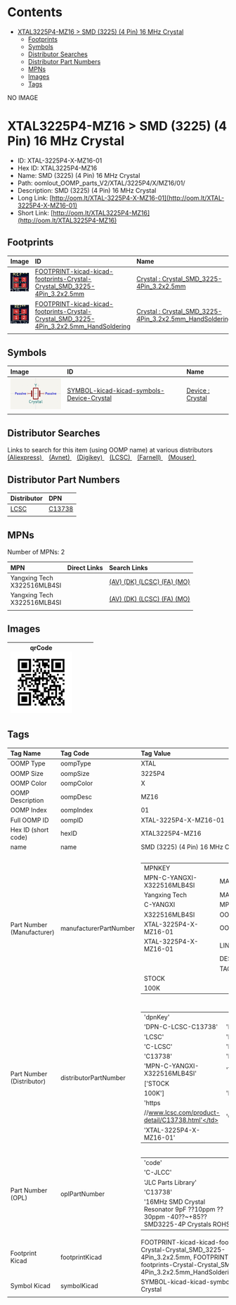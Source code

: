 



Contents
========

* [XTAL3225P4-MZ16 > SMD (3225) (4 Pin) 16 MHz Crystal](#xtal3225p4-mz16--smd-3225-4-pin-16-mhz-crystal)
	* [Footprints](#footprints)
	* [Symbols](#symbols)
	* [Distributor Searches](#distributor-searches)
	* [Distributor Part Numbers](#distributor-part-numbers)
	* [MPNs](#mpns)
	* [Images](#images)
	* [Tags](#tags)
  
NO IMAGE  
# XTAL3225P4-MZ16 > SMD (3225) (4 Pin) 16 MHz Crystal

- ID: XTAL-3225P4-X-MZ16-01
- Hex ID: XTAL3225P4-MZ16
- Name: SMD (3225) (4 Pin) 16 MHz Crystal
- Path: oomlout_OOMP_parts_V2/XTAL/3225P4/X/MZ16/01/
- Description: SMD (3225) (4 Pin) 16 MHz Crystal
- Long Link: [http://oom.lt/XTAL-3225P4-X-MZ16-01](http://oom.lt/XTAL-3225P4-X-MZ16-01)
- Short Link: [http://oom.lt/XTAL3225P4-MZ16](http://oom.lt/XTAL3225P4-MZ16)

## Footprints
  

|Image|ID|Name|
| :--- | :--- | :--- |
|[![](https://raw.githubusercontent.com/oomlout/oomlout_OOMP_eda_V2/main/FOOTPRINT/kicad/kicad-footprints/Crystal/Crystal_SMD_3225-4Pin_3.2x2.5mm/image_140.png)](https://github.com/oomlout/oomlout_OOMP_eda_V2/tree/main/FOOTPRINT/kicad/kicad-footprints/Crystal/Crystal_SMD_3225-4Pin_3.2x2.5mm/)|[FOOTPRINT-kicad-kicad-footprints-Crystal-Crystal_SMD_3225-4Pin_3.2x2.5mm](https://github.com/oomlout/oomlout_OOMP_eda_V2/tree/main/FOOTPRINT/kicad/kicad-footprints/Crystal/Crystal_SMD_3225-4Pin_3.2x2.5mm/)|[Crystal : Crystal_SMD_3225-4Pin_3.2x2.5mm](https://github.com/oomlout/oomlout_OOMP_eda_V2/tree/main/FOOTPRINT/kicad/kicad-footprints/Crystal/Crystal_SMD_3225-4Pin_3.2x2.5mm/)|
|[![](https://raw.githubusercontent.com/oomlout/oomlout_OOMP_eda_V2/main/FOOTPRINT/kicad/kicad-footprints/Crystal/Crystal_SMD_3225-4Pin_3.2x2.5mm_HandSoldering/image_140.png)](https://github.com/oomlout/oomlout_OOMP_eda_V2/tree/main/FOOTPRINT/kicad/kicad-footprints/Crystal/Crystal_SMD_3225-4Pin_3.2x2.5mm_HandSoldering/)|[FOOTPRINT-kicad-kicad-footprints-Crystal-Crystal_SMD_3225-4Pin_3.2x2.5mm_HandSoldering](https://github.com/oomlout/oomlout_OOMP_eda_V2/tree/main/FOOTPRINT/kicad/kicad-footprints/Crystal/Crystal_SMD_3225-4Pin_3.2x2.5mm_HandSoldering/)|[Crystal : Crystal_SMD_3225-4Pin_3.2x2.5mm_HandSoldering](https://github.com/oomlout/oomlout_OOMP_eda_V2/tree/main/FOOTPRINT/kicad/kicad-footprints/Crystal/Crystal_SMD_3225-4Pin_3.2x2.5mm_HandSoldering/)|
||||

## Symbols
  

|Image|ID|Name|
| :--- | :--- | :--- |
|[![](https://raw.githubusercontent.com/oomlout/oomlout_OOMP_eda_V2/main/SYMBOL/kicad/kicad-symbols/Device/Crystal/image_140.png)](https://github.com/oomlout/oomlout_OOMP_eda_V2/tree/main/SYMBOL/kicad/kicad-symbols/Device/Crystal/)|[SYMBOL-kicad-kicad-symbols-Device-Crystal](https://github.com/oomlout/oomlout_OOMP_eda_V2/tree/main/SYMBOL/kicad/kicad-symbols/Device/Crystal/)|[Device : Crystal](https://github.com/oomlout/oomlout_OOMP_eda_V2/tree/main/SYMBOL/kicad/kicad-symbols/Device/Crystal/)|
||||

## Distributor Searches
  
Links to search for this item (using OOMP name) at various distributors  
[(Aliexpress) ](https://www.aliexpress.com/wholesale?SearchText=SMD+3225+4+Pin+16+MHz+Crystal)&nbsp;&nbsp;&nbsp;[(Avnet) ](https://www.avnet.com/shop/us/search/SMD+3225+4+Pin+16+MHz+Crystal)&nbsp;&nbsp;&nbsp;[(Digikey) ](https://www.digikey.co.uk/en/products/result?s=SMD+3225+4+Pin+16+MHz+Crystal)&nbsp;&nbsp;&nbsp;[(LCSC) ](https://www.lcsc.com/search?q=SMD+3225+4+Pin+16+MHz+Crystal)&nbsp;&nbsp;&nbsp;[(Farnell) ](https://uk.farnell.com/search?st=SMD+3225+4+Pin+16+MHz+Crystal)&nbsp;&nbsp;&nbsp;[(Mouser) ](https://www.mouser.com/c/?q=SMD+3225+4+Pin+16+MHz+Crystal)&nbsp;&nbsp;&nbsp;
## Distributor Part Numbers
  

|Distributor|DPN|
| :--- | :--- |
|[LCSC](https://www.lcsc.com/product-detail/C13738.html)|[C13738](https://www.lcsc.com/product-detail/C13738.html)|
|||

## MPNs
  
Number of MPNs: 2  

|MPN|Direct Links|Search Links|
| :--- | :--- | :--- |
|Yangxing Tech<br>X322516MLB4SI||[(AV) ](https://www.avnet.com/shop/us/search/X322516MLB4SI)[(DK) ](https://www.digikey.co.uk/products/en?keywords=X322516MLB4SI)[(LCSC) ](https://www.lcsc.com/search?q=X322516MLB4SI)[(FA) ](https://uk.farnell.com/search?st=X322516MLB4SI)[(MO) ](https://www.mouser.com/c/?q=X322516MLB4SI)|
|Yangxing Tech<br>X322516MLB4SI||[(AV) ](https://www.avnet.com/shop/us/search/X322516MLB4SI)[(DK) ](https://www.digikey.co.uk/products/en?keywords=X322516MLB4SI)[(LCSC) ](https://www.lcsc.com/search?q=X322516MLB4SI)[(FA) ](https://uk.farnell.com/search?st=X322516MLB4SI)[(MO) ](https://www.mouser.com/c/?q=X322516MLB4SI)|
||||

## Images
  

|qrCode<br>[![](https://raw.githubusercontent.com/oomlout/oomlout_OOMP_parts_V2/main/XTAL/3225P4/X/MZ16/01/qrCode_140.png)](https://github.com/oomlout/oomlout_OOMP_parts_V2/tree/main/XTAL/3225P4/X/MZ16/01/qrCode.png)||||
| :---: | :---: | :---: | :---: |

## Tags
  

|Tag Name|Tag Code|Tag Value|
| :--- | :--- | :--- |
|OOMP Type|oompType|XTAL|
|OOMP Size|oompSize|3225P4|
|OOMP Color|oompColor|X|
|OOMP Description|oompDesc|MZ16|
|OOMP Index|oompIndex|01|
|Full OOMP ID|oompID|XTAL-3225P4-X-MZ16-01|
|Hex ID (short code)|hexID|XTAL3225P4-MZ16|
|name|name|SMD (3225) (4 Pin) 16 MHz Crystal|
|Part Number (Manufacturer)|manufacturerPartNumber|<table><tr><td>MPNKEY</td></tr><tr><td> MPN-C-YANGXI-X322516MLB4SI</td><td> MANUFACTURER</td></tr><tr><td> Yangxing Tech</td><td> MANUCODE</td></tr><tr><td> C-YANGXI</td><td> MPN</td></tr><tr><td> X322516MLB4SI</td><td> OOMPIDPARTIAL</td></tr><tr><td> XTAL-3225P4-X-MZ16-01</td><td> OOMPID</td></tr><tr><td> XTAL-3225P4-X-MZ16-01</td><td> LINK</td></tr><tr><td> </td><td> DESCRIPTION</td></tr><tr><td> </td><td> TAGS</td></tr><tr><td> STOCK</td></tr><tr><td>100K</td></tr></table></td><td> <table><tr><td>MPNKEY</td></tr><tr><td> MPN-C-YANGXI-X322516MLB4SI</td><td> MANUFACTURER</td></tr><tr><td> Yangxing Tech</td><td> MANUCODE</td></tr><tr><td> C-YANGXI</td><td> MPN</td></tr><tr><td> X322516MLB4SI</td><td> OOMPIDPARTIAL</td></tr><tr><td> XTAL-3225P4-X-MZ16-01</td><td> OOMPID</td></tr><tr><td> XTAL-3225P4-X-MZ16-01</td><td> LINK</td></tr><tr><td> </td><td> DESCRIPTION</td></tr><tr><td> </td><td> TAGS</td></tr><tr><td> STOCK</td></tr><tr><td>100K</td></tr></table>|
|Part Number (Distributor)|distributorPartNumber|<table><tr><td>'dpnKey'</td></tr><tr><td> 'DPN-C-LCSC-C13738'</td><td> 'DISTRIBUTOR'</td></tr><tr><td> 'LCSC'</td><td> 'DISTRCODE'</td></tr><tr><td> 'C-LCSC'</td><td> 'DPN'</td></tr><tr><td> 'C13738'</td><td> 'MPN'</td></tr><tr><td> 'MPN-C-YANGXI-X322516MLB4SI'</td><td> 'TAGS'</td></tr><tr><td> ['STOCK</td></tr><tr><td>100K']</td><td> 'LINK'</td></tr><tr><td> 'https</td></tr><tr><td>//www.lcsc.com/product-detail/C13738.html'</td><td> 'OOMPID'</td></tr><tr><td> 'XTAL-3225P4-X-MZ16-01'</td></tr></table>|
|Part Number (OPL)|oplPartNumber|<table><tr><td>'code'</td></tr><tr><td> 'C-JLCC'</td><td> 'name'</td></tr><tr><td> 'JLC Parts Library'</td><td> 'partID'</td></tr><tr><td> 'C13738'</td><td> 'partName'</td></tr><tr><td> '16MHz SMD Crystal Resonator 9pF ??10ppm ??30ppm -40??~+85?? SMD3225-4P  Crystals ROHS'</td></tr></table>|
|Footprint Kicad|footprintKicad|FOOTPRINT-kicad-kicad-footprints-Crystal-Crystal_SMD_3225-4Pin_3.2x2.5mm, FOOTPRINT-kicad-kicad-footprints-Crystal-Crystal_SMD_3225-4Pin_3.2x2.5mm_HandSoldering|
|Symbol Kicad|symbolKicad|SYMBOL-kicad-kicad-symbols-Device-Crystal|
||||
